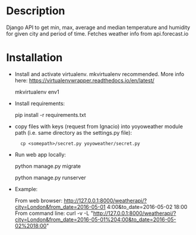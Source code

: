 # Description

Django API to get min, max, average and median temperature and humidity for given city and period of time.
Fetches weather info from api.forecast.io


# Installation

* Install and activate virtualenv. mkvirtualenv recommended. More info here: https://virtualenvwrapper.readthedocs.io/en/latest/

	mkvirtualenv env1

* Install requirements: 
	
	pip install -r requirements.txt

* copy files with keys (request from Ignacio) into yoyoweather module path (i.e. same directory as the settings.py file):

        cp <somepath>/secret.py yoyoweather/secret.py

* Run web app locally:

	python manage.py migrate  

	python manage.py runserver  

* Example:

	From web browser: http://127.0.0.1:8000/weatherapi/?city=London&from_date=2016-05-01 4:00&to_date=2016-05-02 18:00  
	From command line: curl -v -L "http://127.0.0.1:8000/weatherapi/?city=London&from_date=2016-05-01%204:00&to_date=2016-05-02%2018:00"
